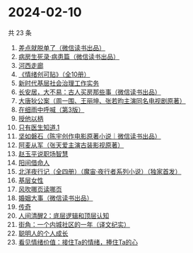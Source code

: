 # 2024-02-10

共 23 条

<!-- BEGIN WEREAD -->
<!-- 最后更新时间 2024-02-10 09:36:08 +0800 -->
1. [差点就脱单了（微信读书出品）](https://weread.qq.com/web/bookDetail/da332870813ab8849g01358c)
1. [病房生死录·病患篇（微信读书出品）](https://weread.qq.com/web/bookDetail/23732ef0813ab8810g0134f0)
1. [河西走廊](https://weread.qq.com/web/bookDetail/de932a80813ab881eg014870)
1. [《情绪创可贴》（全10册）](https://weread.qq.com/web/bookDetail/957327b0813ab7027g010fa0)
1. [新时代基层社会治理工作实务](https://weread.qq.com/web/bookDetail/bd732bb0813ab7cc3g018611)
1. [长安居，大不易：古人买房那些事（微信读书出品）](https://weread.qq.com/web/bookDetail/3e232bb0813ab882eg0178b9)
1. [大唐狄公案（周一围、王丽坤、张若昀主演同名电视剧原著）](https://weread.qq.com/web/bookDetail/1ac32f70813ab789bg014cf9)
1. [在细雨中呼喊（第3版）](https://weread.qq.com/web/bookDetail/801324d05cbba380129b0a1)
1. [授他以柄](https://weread.qq.com/web/bookDetail/579323b0813ab7d6ag0128ad)
1. [只有医生知道.1](https://weread.qq.com/web/bookDetail/e2432b40813ab7889g018653)
1. [坚如磐石（陈宇创作电影原著小说｜微信读书出品）](https://weread.qq.com/web/bookDetail/b3432ab0813ab87e0g018931)
1. [阿麦从军（张天爱主演古装影视原著）](https://weread.qq.com/web/bookDetail/0ec32820813ab7bcdg010c85)
1. [赵玉平说职场智慧](https://weread.qq.com/web/bookDetail/8d832280813ab72bbg017413)
1. [阳间借命人](https://weread.qq.com/web/bookDetail/ade32200813ab80e6g012a21)
1. [北洋夜行记（全四册）（魔宙·夜行者系列小说）（独家首发）](https://weread.qq.com/web/bookDetail/84932250813ab878fg010735)
1. [基层女性](https://weread.qq.com/web/bookDetail/d3c3209072646383d3ce031)
1. [风吹哪页读哪页](https://weread.qq.com/web/bookDetail/e53328e0813ab84e1g016bd3)
1. [婚姻大事（微信读书出品）](https://weread.qq.com/web/bookDetail/d4f32b20813ab87fdg01979d)
1. [传奇](https://weread.qq.com/web/bookDetail/89532630813ab779fg011515)
1. [人间清醒2：底层逻辑和顶层认知](https://weread.qq.com/web/bookDetail/15532ad0813ab7eb2g01208e)
1. [街角：一个内城社区的一年（译文纪实）](https://weread.qq.com/web/bookDetail/58f32e90813ab8583g01527c)
1. [聪明人的个人成长](https://weread.qq.com/web/bookDetail/a6932fd0813ab6f21g018afa)
1. [看见情绪价值：接住Ta的情绪，捧住Ta的心](https://weread.qq.com/web/bookDetail/f20327c0813ab748fg011d1b)
<!-- END WEREAD -->